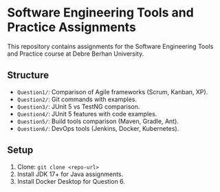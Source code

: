 # Software Engineering Tools and Practice Assignments
This repository contains assignments for the Software Engineering Tools and Practice course at Debre Berhan University.

## Structure
- `Question1/`: Comparison of Agile frameworks (Scrum, Kanban, XP).
- `Question2/`: Git commands with examples.
- `Question3/`: JUnit 5 vs TestNG comparison.
- `Question4/`: JUnit 5 features with code examples.
- `Question5/`: Build tools comparison (Maven, Gradle, Ant).
- `Question6/`: DevOps tools (Jenkins, Docker, Kubernetes).

## Setup
1. Clone: `git clone <repo-url>`
2. Install JDK 17+ for Java assignments.
3. Install Docker Desktop for Question 6.